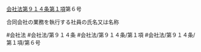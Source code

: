 [会社法第９１４条第１項](会社法＿＿＿＿第９１４条第１項)第６号

合同会社の業務を執行する社員の氏名又は名称


#会社法
#会社法/第９１４条
#会社法/第９１４条/第１項
#会社法/第９１４条/第１項/第６号
